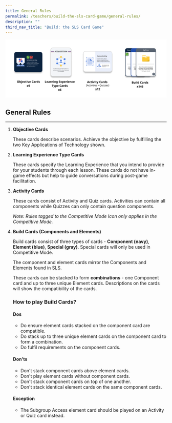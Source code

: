 ```yaml
---
title: General Rules
permalink: /teachers/build-the-sls-card-game/general-rules/
description: ""
third_nav_title: "Build: the SLS Card Game"
---
```

<img src="/images/SLS%20Build/General%20rules%20-%20cards%202.png">
<h2>General Rules</h2>
<hr>
<ol>
  <li>
    <strong>Objective Cards</strong>
    <p>These cards describe scenarios. Achieve the objective by fulfilling the two Key Applications of Technology shown.</p>
  </li>
  <li>
    <strong>Learning Experience Type Cards</strong>
    <p>These cards specify the Learning Experience that you intend to provide for your students through each lesson. These cards do not have in-game effects but help to guide conversations during post-game facilitation.</p>
  </li>
  <li>
    <strong>Activity Cards</strong>
    <p>These cards consist of Activity and Quiz cards. Activities can contain all components while Quizzes can only contain question components.</p>
    <p><em>Note: Rules tagged to the Competitive Mode Icon only applies in the Competitive Mode.</em></p>
  </li>
  <li>
    <strong>Build Cards (Components and Elements)</strong>
    <p>Build cards consist of three types of cards - <strong>Component (navy)</strong>, <strong>Element (blue)</strong>, <strong>Special (gray)</strong>. Special cards will only be used in Competitive Mode.</p>
    <p>The component and element cards mirror the Components and Elements found in SLS.</p>
    <p>These cards can be stacked to form <strong>combinations</strong> - one Component card and up to three unique Element cards. Descriptions on the cards will show the compatibility of the cards.</p>
    <h3>How to play Build Cards?</h3>
    <h4>Dos</h4>
    <ul>
      <li>Do ensure element cards stacked on the component card are compatible.</li>
      <li>Do stack up to three unique element cards on the component card to form a combination.</li>
      <li>Do fulfil requirements on the component cards.</li>
    </ul>
    <h4>Don'ts</h4>
    <ul>
      <li>Don't stack component cards above element cards.</li>
      <li>Don't play element cards without component cards.</li>
      <li>Don't stack component cards on top of one another.</li>
      <li>Don't stack identical element cards on the same component cards.</li>
    </ul>
    <h4>Exception</h4>
    <ul>
      <li>The Subgroup Access element card should be played on an Activity or Quiz card instead.</li>
    </ul>
  </li>
</ol>